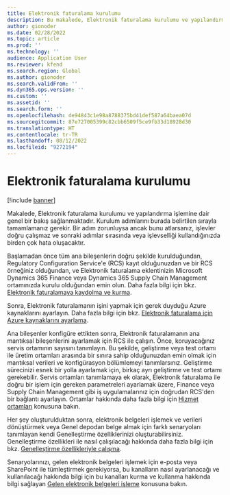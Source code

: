 ```yaml
---
title: Elektronik faturalama kurulumu
description: Bu makalede, Elektronik faturalama kurulumu ve yapılandırma işlemine dair genel bir bakış sağlanmaktadır.
author: gionoder
ms.date: 02/28/2022
ms.topic: article
ms.prod: ''
ms.technology: ''
audience: Application User
ms.reviewer: kfend
ms.search.region: Global
ms.author: gionoder
ms.search.validFrom: ''
ms.dyn365.ops.version: ''
ms.custom: ''
ms.assetid: ''
ms.search.form: ''
ms.openlocfilehash: de94843c1e98a8788375bd41def587a64baea07d
ms.sourcegitcommit: 87e727005399c82cbb6509f5ce9fb33d18928d30
ms.translationtype: HT
ms.contentlocale: tr-TR
ms.lasthandoff: 08/12/2022
ms.locfileid: "9272194"
---
```

# <a name="electronic-invoicing-setup"></a>Elektronik faturalama kurulumu

[!include [banner](../includes/banner.md)]

Makalede, Elektronik faturalama kurulumu ve yapılandırma işlemine dair genel bir bakış sağlanmaktadır. Kurulum adımlarını burada belirtilen sırayla tamamlamanız gerekir. Bir adım zorunluysa ancak bunu atlarsanız, işlevler doğru çalışmaz ve sonraki adımlar sırasında veya işlevselliği kullandığınızda birden çok hata oluşacaktır. 

Başlamadan önce tüm ana bileşenlerin doğru şekilde kurulduğundan, Regulatory Configuration Service'e (RCS) kayıt olduğunuzdan ve bir RCS örneğiniz olduğundan, ve Elektronik faturalama eklentinizin Microsoft Dynamics 365 Finance veya Dynamics 365 Supply Chain Management ortamınızda kurulu olduğundan emin olun. Daha fazla bilgi için bkz. [Elektronik faturalamaya kaydolma ve kurma](e-invoicing-install-add-in-microservices-lcs.md).

Sonra, Elektronik faturalamanın işini yapmak için gerek duyduğu Azure kaynaklarını ayarlayın. Daha fazla bilgi için bkz. [Elektronik faturalama için Azure kaynaklarını ayarlama](e-invoicing-set-up-azure-resources.md).

Ana bileşenler konfigüre ettikten sonra, Elektronik faturalamanın ana mantıksal bileşenlerini ayarlamak için RCS ile çalışın. Önce, koruyacağınız servis ortamının sayısını tanımlayın. Bu şekilde, geliştirme veya test ortamı ile üretim ortamları arasında bir sınıra sahip olduğunuzdan emin olmak için mantıksal verileri ve konfigürasyon bölümlemeyi tanımlarsınız. Geliştirme sürecinizi esnek bir yolla ayarlamak için, birkaç ayrı geliştirme ve test ortamı gerekebilir. Servis ortamları tanımlamaya ek olarak, Elektronik faturalama ile doğru bir işlem için gereken parametreleri ayarlamak üzere, Finance veya Supply Chain Management gibi iş uygulamalarınız için doğrudan RCS'den bir bağlantı ayarlayın. Ortamlar hakkında daha fazla bilgi için [Hizmet ortamları](e-invoicing-service-environments.md) konusuna bakın.

Her şey oluşturulduktan sonra, elektronik belgeleri işlemek ve verileri dönüştürmek veya Genel depodan belge almak için farklı senaryoları tanımlayan kendi Genelleştirme özelliklerinizi oluşturabilirsiniz. Genelleştirme özellikleri ile nasıl çalışılacağı hakkında daha fazla bilgi için bkz. [Genelleştirme özellikleriyle çalışma](e-invoicing-working-globalization-features.md).

Senaryolarınızı, gelen elektronik belgeleri işlemek için e-posta veya SharePoint ile tümleştirmek gerekiyorsa, bu kanalların nasıl ayarlanacağı ve kullanılacağı hakkında bilgi için bu kanalları kurma ve kullanma hakkında bilgi sağlayan [Gelen elektronik belgeleri işleme](e-invoicing-process-incoming-electronic-documents.md) konusuna bakın.
